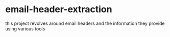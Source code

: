 # email-header-extraction
this project revolves around email headers and the information they provide using various tools

